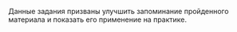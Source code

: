 Данные задания призваны улучшить запоминание пройденного материала и 
показать его применение на практике.

